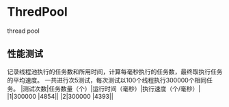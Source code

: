 # ThredPool
thread pool

## 性能测试
记录线程池执行的任务数和所用时间，计算每毫秒执行的任务数，最终取执行任务的平均速度。
一共进行次5测试，每次测试以100个线程执行300000个相同任务。
|测试次数|任务数量（个）|运行时间（毫秒）|执行速度（个/毫秒）|
|1|300000 |4854||
|2|300000 |4393||

